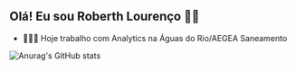## Olá! Eu sou Roberth Lourenço 👋🏾

- 🧑🏾‍💻 Hoje trabalho com Analytics na Águas do Rio/AEGEA Saneamento

![Anurag's GitHub stats](https://github-readme-stats.vercel.app/api?username=anuraghazra&show_icons=true&theme=radical)
